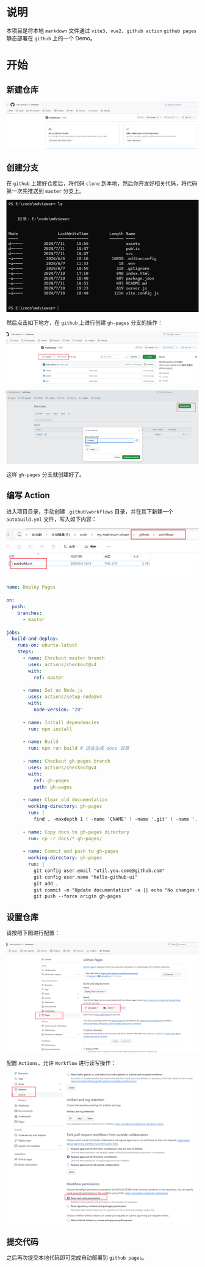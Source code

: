 # 说明

本项目是将本地 `markdown` 文件通过 `vite3`、`vue2`、`github action` `github pages` 静态部署在 `github` 上的一个 Demo。

# 开始

## 新建仓库

![image-20240711144353151](./assets/image-20240711144353151.png)

## 创建分支

在 `github` 上建好仓库后，将代码 `clone` 到本地，然后你开发好相关代码，将代码第一次先推送到 `master` 分支上。

![image-20240711150019477](./assets/image-20240711150019477.png)

然后点击如下地方，在 `github` 上进行创建 `gh-pages` 分支的操作：

![image-20240711150152412](./assets/image-20240711150152412.png)

![image-20240711150243000](./assets/image-20240711150243000.png)

这样 `gh-pages` 分支就创建好了。

## 编写 Action

进入项目目录，手动创建 `.github\workflows` 目录，并在其下新建一个 `autobuild.yml` 文件，写入如下内容：

![image-20240711150541754](./assets/image-20240711150541754.png)

```yaml
name: Deploy Pages

on:
  push:
    branches:
      - master

jobs:
  build-and-deploy:
    runs-on: ubuntu-latest
    steps:
      - name: Checkout master branch
        uses: actions/checkout@v4
        with:
          ref: master

      - name: Set up Node.js
        uses: actions/setup-node@v4
        with:
          node-version: "20"

      - name: Install dependencies
        run: npm install

      - name: Build
        run: npm run build # 这会生成 docs 目录

      - name: Checkout gh-pages branch
        uses: actions/checkout@v4
        with:
          ref: gh-pages
          path: gh-pages

      - name: Clear old documentation
        working-directory: gh-pages
        run: |
          find . -maxdepth 1 ! -name 'CNAME' ! -name '.git' ! -name '.' ! -name '..' -exec rm -rf {} +

      - name: Copy docs to gh-pages directory
        run: cp -r docs/* gh-pages/

      - name: Commit and push to gh-pages
        working-directory: gh-pages
        run: |
          git config user.email "util.you.come@github.com"
          git config user.name "hello-github-ui"
          git add .
          git commit -m "Update documentation" -a || echo "No changes to commit"
          git push --force origin gh-pages
```

## 设置仓库

请按照下图进行配置：

![image-20240711150813093](./assets/image-20240711150813093.png)

配置 `Actions`，允许 `Workflow` 进行读写操作：

![image-20240711151150099](./assets/image-20240711151150099.png)

## 提交代码

之后再次提交本地代码即可完成自动部署到 `github pages`。

